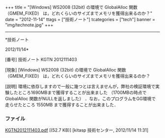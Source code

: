 ﻿+++
title = "[Windows] WS2008 (32bit) の環境で GlobalAlloc 関数 （GMEM_FIXED） は，どれくらいのサイズまでメモリを獲得出来るのか？"
date = "2012-11-14"
ttags = ["技術ノート"]
tcategories = ["tech"]
banner = "img/technote.jpg"
+++

-----------------------------------------------------------------------------------------------------------------------------

*技術ノート

2012/11/14*


[番号]
技術ノート KGTN 2012111403

[現象]
[Windows] WS2008 (32bit) の環境で GlobalAlloc 関数 （GMEM_FIXED）
は，どれくらいのサイズまでメモリを獲得出来るのか？

[説明]
環境に依存しますので一般に幾つとは言えませんが，弊社の検証環境で実験したところ1690MBまで獲得することが出来ました
（1700MBの時点でGlobalAlloc 関数がNULLを返しました）
．なお，このプログラムをGG環境で走らせたところ 1550MB
まで獲得することが出来ました．


### ファイル

 
 


[KGTN2012111403.pdf](http://techreport.kitasp.net/attachments/download/1117/KGTN2012111403.pdf)
 [(52.7 KB)] [kitasp 技術センター, 2012/11/14
11:31]


 


 

